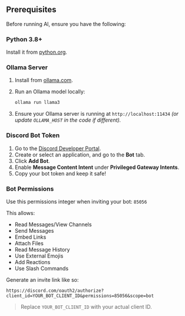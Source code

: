 ## Prerequisites

Before running Al, ensure you have the following:

### Python 3.8+
Install it from [python.org](https://www.python.org/downloads/).

### Ollama Server
1. Install from [ollama.com](https://ollama.com).
2. Run an Ollama model locally:
   ```bash
   ollama run llama3
   ```

3. Ensure your Ollama server is running at `http://localhost:11434`
   *(or update `OLLAMA_HOST` in the code if different).*

### Discord Bot Token

1. Go to the [Discord Developer Portal](https://discord.com/developers/applications).
2. Create or select an application, and go to the **Bot** tab.
3. Click **Add Bot**.
4. Enable **Message Content Intent** under **Privileged Gateway Intents**.
5. Copy your bot token and keep it safe!

### Bot Permissions

Use this permissions integer when inviting your bot: `85056`

This allows:

* Read Messages/View Channels
* Send Messages
* Embed Links
* Attach Files
* Read Message History
* Use External Emojis
* Add Reactions
* Use Slash Commands

Generate an invite link like so:

```
https://discord.com/oauth2/authorize?client_id=YOUR_BOT_CLIENT_ID&permissions=85056&scope=bot
```

> Replace `YOUR_BOT_CLIENT_ID` with your actual client ID.
